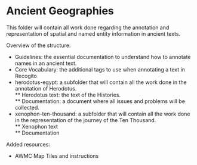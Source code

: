 # Ancient Geographies

This folder will contain all work done regarding the annotation and representation of spatial and named entity information in ancient texts. 

Overview of the structure: 
* Guidelines: the essential documentation to understand how to annotate names in an ancient text.
* Core Vocabulary: the additional tags to use when annotating a text in Recogito
* herodotus-egypt: a subfolder that will contain all the work done in the annotation of Herodotus.  
** Herodotus text: the text of the Histories.  
** Documentation: a document where all issues and problems will be collected.  
* xenophon-ten-thousand: a subfolder that will contain all the work done in the representation of the journey of the Ten Thousand.   
** Xenophon text  
** Documentation     

Added resources:   
* AWMC Map Tiles and instructions

